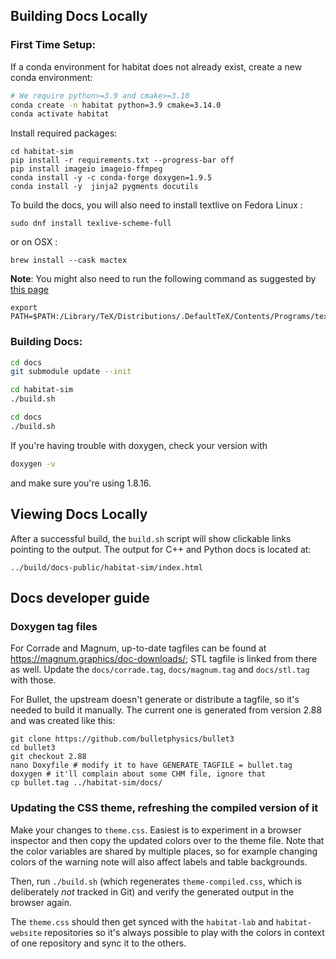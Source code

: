 ## Building Docs Locally
### First Time Setup:
If a conda environment for habitat does not already exist, create a new conda environment:

```bash
# We require python>=3.9 and cmake>=3.10
conda create -n habitat python=3.9 cmake=3.14.0
conda activate habitat
```

Install required packages:
```
cd habitat-sim
pip install -r requirements.txt --progress-bar off
pip install imageio imageio-ffmpeg
conda install -y -c conda-forge doxygen=1.9.5
conda install -y  jinja2 pygments docutils
```

To build the docs, you will also need to install textlive on Fedora Linux :
```
sudo dnf install texlive-scheme-full
```

or on OSX :
```
brew install --cask mactex
```
__Note__: You might also need to run the following command
as suggested by [this page](https://mcss.mosra.cz/plugins/math-and-code/#math)
```
export PATH=$PATH:/Library/TeX/Distributions/.DefaultTeX/Contents/Programs/texbin
```

### Building Docs:
```bash
cd docs
git submodule update --init

cd habitat-sim
./build.sh

cd docs
./build.sh
```

If you're having trouble with doxygen, check your version with

```bash
doxygen -v
```

and make sure you're using 1.8.16.

## Viewing Docs Locally

After a successful build, the `build.sh` script will show clickable links
pointing to the output. The output for C++ and Python docs is located at:

```
../build/docs-public/habitat-sim/index.html
```

## Docs developer guide

### Doxygen tag files

For Corrade and Magnum, up-to-date tagfiles can be found at
https://magnum.graphics/doc-downloads/; STL tagfile is linked from there as
well. Update the `docs/corrade.tag`, `docs/magnum.tag` and `docs/stl.tag` with
those.

For Bullet, the upstream doesn't generate or distribute a tagfile, so it's
needed to build it manually. The current one is generated from version 2.88 and
was created like this:

```
git clone https://github.com/bulletphysics/bullet3
cd bullet3
git checkout 2.88
nano Doxyfile # modify it to have GENERATE_TAGFILE = bullet.tag
doxygen # it'll complain about some CHM file, ignore that
cp bullet.tag ../habitat-sim/docs/
```

### Updating the CSS theme, refreshing the compiled version of it

Make your changes to `theme.css`. Easiest is to experiment in a browser
inspector and then copy the updated colors over to the theme file. Note that
the color variables are shared by multiple places, so for example changing
colors of the warning note will also affect labels and table backgrounds.

Then, run `./build.sh` (which regenerates `theme-compiled.css`, which is
deliberately *not* tracked in Git) and verify the generated output in the
browser again.

The `theme.css` should then get synced with the `habitat-lab` and
`habitat-website` repositories so it's always possible to play with the colors
in context of one repository and sync it to the others.
